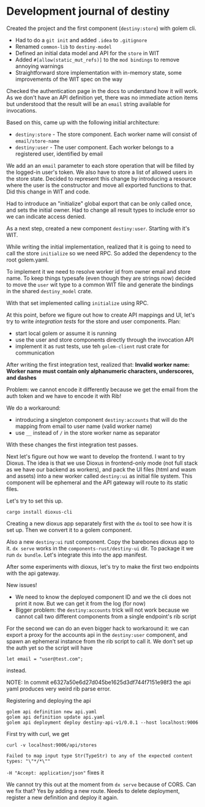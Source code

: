 # Development journal of destiny

Created the project and the first component (`destiny:store`) with golem cli.

- Had to do a `git init` and added `.idea` to `.gitignore`
- Renamed `common-lib` to `destiny-model` 
- Defined an initial data model and API for the `store` in WIT
- Added `#[allow(static_mut_refs)]` to the `mod bindings` to remove annoying warnings
- Straightforward store implementation with in-memory state, some improvements of the WIT spec on the way

Checked the authentication page in the docs to understand how it will work. As we don't have an API definition yet, there was no immediate action items but understood that the result will be an `email` string available for invocations.

Based on this, came up with the following initial architecture:

- `destiny:store` - The store component. Each worker name will consist of `email/store-name` 
- `destiny:user` - The user component. Each worker belongs to a registered user, identified by email

We add an an `email` parameter to each store operation that will be filled by the logged-in user's token. We also have to store a list of allowed users in the store state.
Decided to represent this change by introducing a resource where the user is the constructor and move all exported functions to that. Did this change in WIT and code.

Had to introduce an "initialize" global export that can be only called once, and sets the initial owner.
Had to change all result types to include error so we can indicate access denied.

As a next step, created a new component `destiny:user`. Starting with it's WIT.

While writing the initial implementation, realized that it is going to need to call the store `initialize` so we need RPC. 
So added the dependency to the root golem.yaml.

To implement it we need to resolve worker id from owner email and store name. To keep things typesafe (even though they are strings now) decided to move the `user` wit type to a common WIT file and generate the bindings in the shared `destiny_model` crate.

With that set implemented calling `initialize` using RPC.

At this point, before we figure out how to create API mappings and UI, let's try to write _integration tests_ for the store and user components.
Plan:
- start local golem or assume it is running
- use the user and store components directly through the invocation API
- implement it as rust tests, use teh `golem-client` rust crate for communication

After writing the first integration test, realized that:
**Invalid worker name: Worker name must contain only alphanumeric characters, underscores, and dashes**

Problem: we cannot encode it differently because we get the email from the auth token and we have to encode it with Rib!

We do a workaround:
- introducing a singleton component `destiny:accounts` that will do the mapping from email to user name (valid worker name)
- use `__` instead of `/` in the store worker name as separator

With these changes the first integration test passes.


Next let's figure out how we want to develop the frontend. I want to try Dioxus. The idea is that we use Dioxus in frontend-only mode (not full stack as we have our backend as workers), and pack the UI files (html and wasm and assets) into a new worker called `destiny:ui` as initial file system. This component will be ephemeral and the API gateway will route to its static files.

Let's try to set this up.

`cargo install dioxus-cli`

Creating a new dioxus app separately first with the `dx` tool to see how it is set up. Then we convert it to a golem component.

Also a new `destiny:ui` rust component. Copy the barebones dioxus app to it. `dx serve` works in the `components-rust/destiny-ui` dir.
To package it we run `dx bundle`. Let's integrate this into the app manifest.

After some experiments with dioxus, let's try to make the first two endpoints with the api gateway.

New issues!
- We need to know the deployed component ID and we the cli does not print it now. But we can get it from the log (for now)
- Bigger problem: the `destiny:accounts` trick will not work because we cannot call two different components from a single endpoint's rib script

For the second we can do an even bigger hack to workaround it:
we can export a proxy for the accounts api in the `destiny:user` component, and spawn an ephemeral instance from the rib script
to call it.
We don't set up the auth yet so the script will have
```rib
let email = "user@test.com";
```
instead.

NOTE: In commit e6327a50e6d27d045be1625d3df744f7151e98f3 the api yaml produces very weird rib parse error.

Registering and deploying the api

```
golem api definition new api.yaml
golem api definition update api.yaml
golem api deployment deploy destiny-api-v1/0.0.1 --host localhost:9006
```

First try with curl, we get
```
curl -v localhost:9006/api/stores

Failed to map input type Str(TypeStr) to any of the expected content types: "\"*/*\""
```
`-H "Accept: application/json"` fixes it

We cannot try this out at the moment from `dx serve` because of CORS. Can we fix that?
Yes by adding a new route. Needs to delete deployment, register a new definition and deploy it again.



